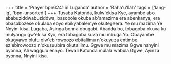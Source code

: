 +++
title = 'Prayer bpn6241 in Luganda'
author = 'Bahá'u'lláh'
tags = ['lang-lg', 'bpn-unsorted']
+++
Tusaba Katonda, kulw'ekisa Kye, ayambe abo ababuziddwabuziddwa, basobole okuba ab'amazima era abenkanya, era obasobozese okulaba ebyo ebikyabalemye okutegeera.  Ye mu mazima Ye Nnyini kisa, Lugaba, Asinga bonna obugabi.  Abaddu bo, tobagoba okuva ku mulyango gw'ekisa Kyo, era tobagoba kuva mu mbuga Yo.  Obayambe okugyawo olufu olw'ebirowoozo ebitaliimu n'okuyuza entimbe ez'ebirowoozo n'okusuubira okutaliimu.  Ggwe mu mazima Ggwe nanyini byonna, Ali waggulu ennyo.  Tewali Katonda mulala wabula Ggwe, Ayinza byonna, Nnyini kisa.
